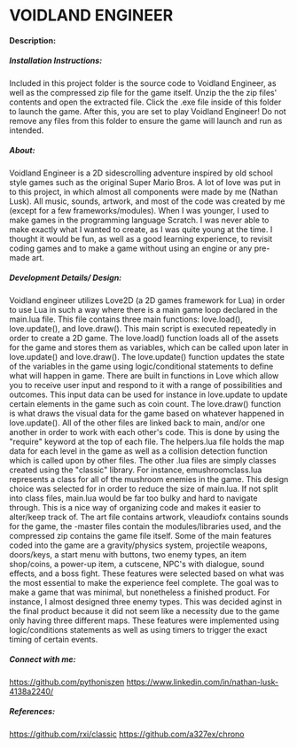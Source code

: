 # VOIDLAND ENGINEER
#### Description:
##### Installation Instructions:
  Included in this project folder is the source code to Voidland Engineer, as well as the compressed zip file for the game itself. Unzip the the zip files' contents and open the extracted file. Click the .exe file inside of this folder to launch the game. After this, you are set to play Voidland Engineer! Do not remove any files from this folder to ensure the game will launch and run as intended.
##### About:
  Voidland Engineer is a 2D sidescrolling adventure inspired by old school style games such as the original Super Mario Bros. A lot of love was put in to this project, in which almost all components were made by me (Nathan Lusk). All music, sounds, artwork, and most of the code was created by me (except for a few frameworks/modules). When I was younger, I used to make games in the programming language Scratch. I was never able to make exactly what I wanted to create, as I was quite young at the time. I thought it would be fun, as well as a good learning experience, to revisit coding games and to make a game without using an engine or any pre-made art.
##### Development Details/ Design:
  Voidland engineer utilizes Love2D (a 2D games framework for Lua) in order to use Lua in such a way where there is a main game loop declared in the main.lua file. This file contains three main functions: love.load(), love.update(), and love.draw(). This main script is executed repeatedly in order to create a 2D game. The love.load() function loads all of the assets for the game and stores them as variables, which can be called upon later in love.update() and love.draw(). The love.update() function updates the state of the variables in the game using logic/conditional statements to define what will happen in game. There are built in functions in Love which allow you to receive user input and respond to it with a range of possibilities and outcomes. This input data can be used for instance in love.update to update certain elements in the game such as coin count. The love.draw() function is what draws the visual data for the game based on whatever happened in love.update().
  All of the other files are linked back to main, and/or one another in order to work with each other's code. This is done by using the "require" keyword at the top of each file. The helpers.lua file holds the map data for each level in the game as well as a collision detection function which is called upon by other files. The other .lua files are simply classes created using the "classic" library. For instance, emushroomclass.lua represents a class for all of the mushroom enemies in the game. This design choice was selected for in order to reduce the size of main.lua. If not split into class files, main.lua would be far too bulky and hard to navigate through. This is a nice way of organizing code and makes it easier to alter/keep track of. The art file contains artwork, vleaudiofx contains sounds for the game, the -master files contain the modules/libraries used, and the compressed zip contains the game file itself.
  Some of the main features coded into the game are a gravity/physics system, projectile weapons, doors/keys, a start menu with buttons, two enemy types, an item shop/coins, a power-up item, a cutscene, NPC's with dialogue, sound effects, and a boss fight. These features were selected based on what was the most essential to make the experience feel complete. The goal was to make a game that was minimal, but nonetheless a finished product. For instance, I almost designed three enemy types. This was decided aginst in the final product because it did not seem like a necessity due to the game only having three different maps. These features were implemented using logic/conditions statements as well as using timers to trigger the exact timing of certain events.
##### Connect with me:
https://github.com/pythoniszen
https://www.linkedin.com/in/nathan-lusk-4138a2240/
##### References:
https://github.com/rxi/classic
https://github.com/a327ex/chrono